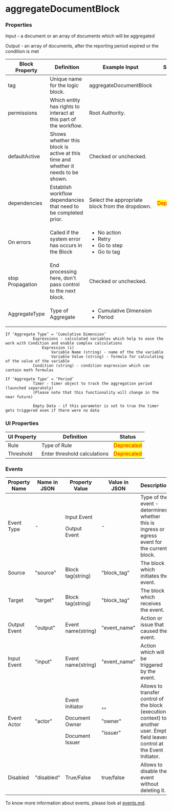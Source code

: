 # aggregateDocumentBlock

### Properties

Input - a document or an array of documents which will be aggregated&#x20;

Output - an array of documents, after the reporting period expired or the condition is met

| Block Property   | Definition                                                                        | Example Input                                                                         | Status                                     |
| ---------------- | --------------------------------------------------------------------------------- | ------------------------------------------------------------------------------------- | ------------------------------------------ |
| tag              | Unique name for the logic block.                                                  | aggregateDocumentBlock                                                                |                                            |
| permissions      | Which entity has rights to interact at this part of the workflow.                 | Root Authority.                                                                       |                                            |
| defaultActive    | Shows whether this block is active at this time and whether it needs to be shown. | Checked or unchecked.                                                                 |                                            |
| dependencies     | Establish workflow dependancies that need to be completed prior.                  | Select the appropriate block from the dropdown.                                       | <mark style="color:red;">Deprecated</mark> |
| On errors        | Called if the system error has occurs in the Block                                | <p></p><ul><li>No action</li><li>Retry</li><li>Go to step</li><li>Go to tag</li></ul> |                                            |
| stop Propagation | End processing here, don't pass control to the next block.                        | Checked or unchecked.                                                                 |                                            |
| AggregateType    | Type of Aggregate                                                                 | <p></p><ul><li>Cumulative Dimension</li><li> Period</li></ul>                         |                                            |

```
If ‘Aggregate Type’ = ‘Cumulative Dimension’
			Expressions - calculated variables which help to ease the work with Condition and enable complex calculations
				Expression (i)
					Variable Name (string) - name of the the variable
					Variable Value (string) - formula for calculating of the value of the variable
			Condition (string) - condition expression which can contain math formulas
		
If ‘Aggregate Type’ = ‘Period’
			Timer - timer object to track the aggregation period (launched separately)
			(Please note that this functionality will change in the near future)

			Empty Data - if this parameter is set to true the timer gets triggered even if there were no data
```

### UI Properties

| UI Property | Definition                   | Status                                     |
| ----------- | ---------------------------- | ------------------------------------------ |
| Rule        | Type of Rule                 | <mark style="color:red;">Deprecated</mark> |
| Threshold   | Enter threshold calculations | <mark style="color:red;">Deprecated</mark> |

### Events

| Property Name | Name in JSON | Property Value                                                    | Value in JSON                          | Description                                                                                                                     |
| ------------- | ------------ | ----------------------------------------------------------------- | -------------------------------------- | ------------------------------------------------------------------------------------------------------------------------------- |
| Event Type    | -            | <p>Input Event</p><p>Output Event</p>                             | -                                      | Type of the event - determines whether this is ingress or egress event for the current block.                                   |
| Source        | "source"     | Block tag(string)                                                 | "block\_tag"                           | The block which initiates the event.                                                                                            |
| Target        | "target"     | Block tag(string)                                                 | "block\_tag"                           | The block which receives the event.                                                                                             |
| Output Event  | "output"     | Event name(string)                                                | "event\_name"                          | Action or issue that caused the event.                                                                                          |
| Input Event   | "input"      | Event name(string)                                                | "event\_name"                          | Action which will be triggered by the event.                                                                                    |
| Event Actor   | "actor"      | <p>Event Initiator</p><p>Document Owner</p><p>Document Issuer</p> | <p>""</p><p>"owner"</p><p>"issuer"</p> | Allows to transfer control of the block (execution context) to another user. Empty field leaves control at the Event Initiator. |
| Disabled      | "disabled"   | True/False                                                        | true/false                             | Allows to disable the event without deleting it.                                                                                |

To know more information about events, please look at [events.md](events.md "mention").
